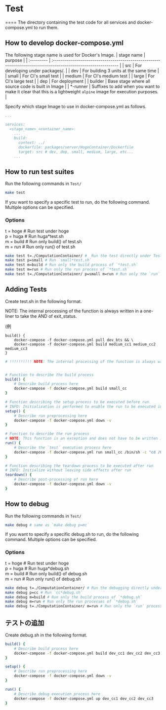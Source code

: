 # Test
====
The directory containing the test code for all services and docker-compose.yml to run them.

## How to develop docker-compose.yml
The following stage name is used for Docker's Image.
| stage name | purpose                                                                                                          |
| :--------- | :--------------------------------------------------------------------------------------------------------------- |
| src        | For developing under packages/.                                                                                       |
| dev        | For building 3 units at the same time                                                                            |
| small      | For CI's small test                                                                                              |
| medium     | For CI's medium test                                                                                             |
| large      | For CI's large test                                                                                              |
| dep        | For deployment                                                                                                   |
| builder    | Base stage where all source code is built in Image                                                               |
| *-runner   | Suffixes to add when you want to make it clear that this is a lightweight `alpine` image for execution purposes. |

Specify which stage Image to use in docker-compose.yml as follows.
```yaml
...

services:
  <stage_name>_<container_name>:
    ...
    build:
      context: ../
      dockerfile: packages/server/HogeContainer/Dockerfile
      target: src # dev, dep, small, medium, large, etc...
    ...
```


## How to run test suites
Run the following commands in `Test/`
```sh
make test
```
If you want to specify a specific test to run, do the following command. Multiple options can be specified. <br>

### Options <br>
t = hoge	# Run test under hoge<br>
p = huga	# Run huga*test.sh<br>
m = build	# Run only build() of test.sh<br>
m = run		# Run only run() of test.sh<br>

```sh
make test t=./ComputationContainer/ #  Run the test directly under Test/ComputationContainer/
make test p=small # Run `small*test.sh`
make test m=build # Run only the build process of `*test.sh`
make test m=run # Run only the run process of `*test.sh`
make test t=./ComputationContainer/ p=small m=run # Run only the `run` process in small*test.sh under Test/ComputationContainer/
```

## Adding Tests
Create test.sh in the following format.

NOTE: The internal processing of the function is always written in a one-liner to take the AND of exit_status.

(例
```
build() {
    docker-compose -f docker-compose.yml pull dev_bts && \
    docker-compose -f docker-compose.yml build medium_cc1 medium_cc2 medium_cc3
}
```

```sh
# !!!!!!!!!! NOTE: The internal processing of the function is always written in a one-liner to take the AND of exit_status !!!!!!!!!!


# Function to describe the build process
build() {
	# Describe build process here
	docker-compose -f docker-compose.yml build small_cc
}

# Function describing the setup process to be executed before run
# INFO: Initialization is performed to enable the run to be executed idempotency
setup() {
	# Describe run preprocessing here
	docker-compose -f docker-compose.yml down -v
}

# Function to describe the run process
# NOTE: This function is an exception and does not have to be written in a one-liner
run() {
	# Describe the `test` execution process here
	docker-compose -f docker-compose.yml run small_cc /bin/sh -c "cd /QuickMPC && bazel test //Test/UnitTest:all --test_env=IS_TEST=true --test_output=errors"
}

# Function describing the teardown process to be executed after run
# INFO: Initialize without leaving side effects after run
teardown() {
	# Describe post-processing of run here
	docker-compose -f docker-compose.yml down -v
}
```

## How to debug
Run the following commands in `Test/`
```sh
make debug # same as `make debug p=mc`
```
If you want to specify a specific debug.sh to run, do the following command. Multiple options can be specified.<br>

### Options <br>
t = hoge	# Run test under hoge<br>
p = huga	# Run huga*debug.sh<br>
m = build	# Run only build() of debug.sh<br>
m = run		# Run only run() of debug.sh<br>

```sh
make debug t=./ComputationContainer/ # Run the debugging directly under Test/
make debug p=cc # Run `cc*debug.sh`
make debug m=build # Run only the build process of `*debug.sh`
make debug m=run # Run only the run processes of `*debug.sh`
make debug t=./ComputationContainer/ m=run # Run only the `run` process in debug.sh under Test/ComputationContainer/
```

## テストの追加
Create debug.sh in the following format.
```sh
build() {
	# Describe build process here
	docker-compose -f docker-compose.yml build dev_cc1 dev_cc2 dev_cc3
}

setup() {
	# Describe run preprocessing here
	docker-compose -f docker-compose.yml down -v
}

run() {
	# Describe debug execution process here
	docker-compose -f docker-compose.yml up dev_cc1 dev_cc2 dev_cc3
}
```
